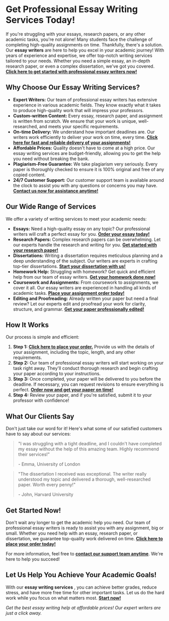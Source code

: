 # Get Professional Essay Writing Services Today!

If you're struggling with your essays, research papers, or any other academic tasks, you're not alone! Many students face the challenge of completing high-quality assignments on time. Thankfully, there's a solution. Our **essay writers** are here to help you excel in your academic journey! With years of experience and expertise, we offer top-notch writing services tailored to your needs. Whether you need a simple essay, an in-depth research paper, or even a complex dissertation, we've got you covered. [**Click here to get started with professional essay writers now!**](https://tinyurl.com/topessay?keyword=essay+writters)

## Why Choose Our Essay Writing Services?

- **Expert Writers:** Our team of professional essay writers has extensive experience in various academic fields. They know exactly what it takes to produce high-quality work that will impress your professors.
- **Custom-written Content:** Every essay, research paper, and assignment is written from scratch. We ensure that your work is unique, well-researched, and meets your specific requirements.
- **On-time Delivery:** We understand how important deadlines are. Our writers work efficiently to deliver your work on time, every time. [**Click here for fast and reliable delivery of your assignments!**](https://tinyurl.com/topessay?keyword=essay+writters)
- **Affordable Prices:** Quality doesn't have to come at a high price. Our essay writing services are budget-friendly, allowing you to get the help you need without breaking the bank.
- **Plagiarism-Free Guarantee:** We take plagiarism very seriously. Every paper is thoroughly checked to ensure it is 100% original and free of any copied content.
- **24/7 Customer Support:** Our customer support team is available around the clock to assist you with any questions or concerns you may have. [**Contact us now for assistance anytime!**](https://tinyurl.com/topessay?keyword=essay+writters)

## Our Wide Range of Services

We offer a variety of writing services to meet your academic needs:

- **Essays:** Need a high-quality essay on any topic? Our professional writers will craft a perfect essay for you. [**Order your essay today!**](https://tinyurl.com/topessay?keyword=essay+writters)
- **Research Papers:** Complex research papers can be overwhelming. Let our experts handle the research and writing for you. [**Get started with your research paper!**](https://tinyurl.com/topessay?keyword=essay+writters)
- **Dissertations:** Writing a dissertation requires meticulous planning and a deep understanding of the subject. Our writers are experts in crafting top-tier dissertations. [**Start your dissertation with us!**](https://tinyurl.com/topessay?keyword=essay+writters)
- **Homework Help:** Struggling with homework? Get quick and efficient help from our team of essay writers. [**Get your homework done now!**](https://tinyurl.com/topessay?keyword=essay+writters)
- **Coursework and Assignments:** From coursework to assignments, we cover it all. Our essay writers are experienced in handling all kinds of academic tasks. [**Place your assignment order today!**](https://tinyurl.com/topessay?keyword=essay+writters)
- **Editing and Proofreading:** Already written your paper but need a final review? Let our experts edit and proofread your work for clarity, structure, and grammar. [**Get your paper professionally edited!**](https://tinyurl.com/topessay?keyword=essay+writters)

## How It Works

Our process is simple and efficient:

1. **Step 1:** [**Click here to place your order.**](https://tinyurl.com/topessay?keyword=essay+writters) Provide us with the details of your assignment, including the topic, length, and any other requirements.
2. **Step 2:** Our team of professional essay writers will start working on your task right away. They'll conduct thorough research and begin crafting your paper according to your instructions.
3. **Step 3:** Once completed, your paper will be delivered to you before the deadline. If necessary, you can request revisions to ensure everything is perfect. [**Order now and get your paper on time!**](https://tinyurl.com/topessay?keyword=essay+writters)
4. **Step 4:** Review your paper, and if you're satisfied, submit it to your professor with confidence!

## What Our Clients Say

Don't just take our word for it! Here's what some of our satisfied customers have to say about our services:

> "I was struggling with a tight deadline, and I couldn't have completed my essay without the help of this amazing team. Highly recommend their services!"
> 
> <footer>- Emma, University of London</footer>

> "The dissertation I received was exceptional. The writer really understood my topic and delivered a thorough, well-researched paper. Worth every penny!"
> 
> <footer>- John, Harvard University</footer>

## Get Started Now!

Don't wait any longer to get the academic help you need. Our team of professional essay writers is ready to assist you with any assignment, big or small. Whether you need help with an essay, research paper, or dissertation, we guarantee top-quality work delivered on time. [**Click here to place your order today!**](https://tinyurl.com/topessay?keyword=essay+writters)

For more information, feel free to [**contact our support team anytime**](https://tinyurl.com/topessay?keyword=essay+writters). We're here to help you succeed!

## Let Us Help You Achieve Your Academic Goals!

With our **essay writing services** , you can achieve better grades, reduce stress, and have more free time for other important tasks. Let us do the hard work while you focus on what matters most. [**Start now!**](https://tinyurl.com/topessay?keyword=essay+writters)

_Get the best essay writing help at affordable prices! Our expert writers are just a click away._
